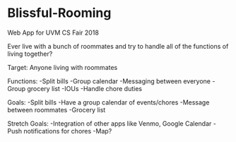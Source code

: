 # Blissful-Rooming
Web App for UVM CS Fair 2018

Ever live with a bunch of roommates and try to handle all of the functions of living together?

Target: Anyone living with roommates

Functions:
-Split bills
-Group calendar
-Messaging between everyone
-Group grocery list
-IOUs
-Handle chore duties

Goals:
-Split bills
-Have a group calendar of events/chores
-Message between roommates
-Grocery list

Stretch Goals:
-Integration of other apps like Venmo, Google Calendar
-Push notifications for chores
-Map?
